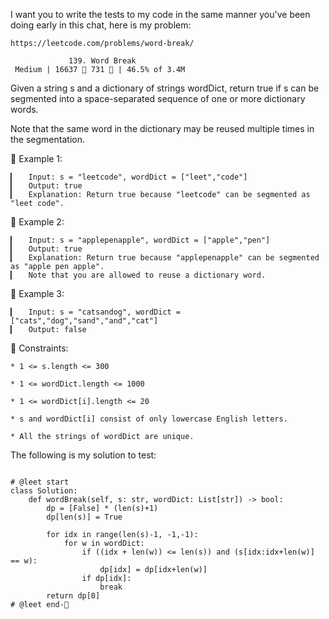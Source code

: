 I want you to write the tests to my code in the same manner you've been doing early in this chat, here is my problem:

    https://leetcode.com/problems/word-break/
                        
                 139. Word Break
     Medium | 16637  731  | 46.5% of 3.4M



Given a string s and a dictionary of strings wordDict, return true if s can be segmented into a space-separated sequence of one or more dictionary words.

Note that the same word in the dictionary may be reused multiple times in the segmentation.



󰛨 Example 1:

	▎	Input: s = "leetcode", wordDict = ["leet","code"]
	▎	Output: true
	▎	Explanation: Return true because "leetcode" can be segmented as "leet code".

󰛨 Example 2:

	▎	Input: s = "applepenapple", wordDict = ["apple","pen"]
	▎	Output: true
	▎	Explanation: Return true because "applepenapple" can be segmented as "apple pen apple".
	▎	Note that you are allowed to reuse a dictionary word.

󰛨 Example 3:

	▎	Input: s = "catsandog", wordDict = ["cats","dog","sand","and","cat"]
	▎	Output: false



 Constraints:

	* 1 <= s.length <= 300
	
	* 1 <= wordDict.length <= 1000
	
	* 1 <= wordDict[i].length <= 20
	
	* s and wordDict[i] consist of only lowercase English letters.
	
	* All the strings of wordDict are unique.










The following is my solution to test:
```

# @leet start
class Solution:
    def wordBreak(self, s: str, wordDict: List[str]) -> bool:
        dp = [False] * (len(s)+1)
        dp[len(s)] = True

        for idx in range(len(s)-1, -1,-1):
            for w in wordDict:
                if ((idx + len(w)) <= len(s)) and (s[idx:idx+len(w)] == w):
                    dp[idx] = dp[idx+len(w)]
                if dp[idx]:
                    break
        return dp[0]
# @leet end-
        
```
